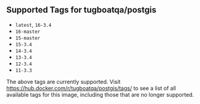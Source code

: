 ## Supported Tags for tugboatqa/postgis

* `latest`, `16-3.4`
* `16-master`
* `15-master`
* `15-3.4`
* `14-3.4`
* `13-3.4`
* `12-3.4`
* `11-3.3`

The above tags are currently supported. Visit https://hub.docker.com/r/tugboatqa/postgis/tags/ to see a list of all available tags for this image, including those that are no longer supported.
